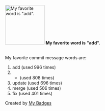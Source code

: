 <img src="https://my-badges.github.io/my-badges/favorite-word.png" alt="My favorite word is &quot;add&quot;." title="My favorite word is &quot;add&quot;." width="128">
<strong>My favorite word is &quot;add&quot;.</strong>
<br><br>

My favorite commit message words are:

1. add (used 996 times)
2. - (used 808 times)
3. update (used 696 times)
4. merge (used 506 times)
5. fix (used 401 times)


Created by <a href="https://github.com/my-badges/my-badges">My Badges</a>